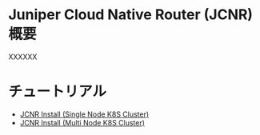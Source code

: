 # Juniper Cloud Native Router (JCNR) 概要

XXXXXX

# チュートリアル
- [JCNR Install (Single Node K8S Cluster)](https://github.com/jnpr-jp-crdc/JCNR/blob/main/Docs/Install-Single.md)
- [JCNR Install (Multi Node K8S Cluster)](https://github.com/jnpr-jp-crdc/JCNR/blob/main/Docs/Install-Multi.md)
